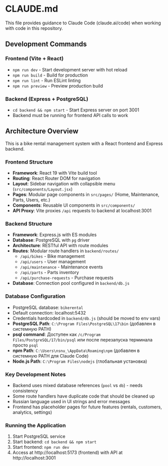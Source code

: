 # CLAUDE.md

This file provides guidance to Claude Code (claude.ai/code) when working with code in this repository.

## Development Commands

### Frontend (Vite + React)
- `npm run dev` - Start development server with hot reload
- `npm run build` - Build for production
- `npm run lint` - Run ESLint linting
- `npm run preview` - Preview production build

### Backend (Express + PostgreSQL)
- `cd backend && npm start` - Start Express server on port 3001
- Backend must be running for frontend API calls to work

## Architecture Overview

This is a bike rental management system with a React frontend and Express backend.

### Frontend Structure
- **Framework**: React 19 with Vite build tool
- **Routing**: React Router DOM for navigation
- **Layout**: Sidebar navigation with collapsible menu (`src/components/Layout.jsx`)
- **Pages**: Modular page components in `src/pages/` (Home, Maintenance, Parts, Users, etc.)
- **Components**: Reusable UI components in `src/components/`
- **API Proxy**: Vite proxies `/api` requests to backend at localhost:3001

### Backend Structure
- **Framework**: Express.js with ES modules
- **Database**: PostgreSQL with `pg` driver
- **Architecture**: RESTful API with route modules
- **Routes**: Modular route handlers in `backend/routes/`
  - `/api/bikes` - Bike management
  - `/api/users` - User management  
  - `/api/maintenance` - Maintenance events
  - `/api/parts` - Parts inventory
  - `/api/purchase-requests` - Purchase requests
- **Database**: Connection pool configured in `backend/db.js`

### Database Configuration
- PostgreSQL database: `bikerental`
- Default connection: localhost:5432
- Credentials hardcoded in `backend/db.js` (should be moved to env vars)
- **PostgreSQL Path**: `C:\Program Files\PostgreSQL\17\bin` (добавлен в системную PATH)
- **psql command**: Доступен как `/c/Program Files/PostgreSQL/17/bin/psql` или после перезапуска терминала просто `psql`
- **npm Path**: `C:\Users\nsnu_\AppData\Roaming\npm` (добавлен в системную PATH для Claude Code)
- **Node.js Path**: `C:\Program Files\nodejs` (глобальная установка)

### Key Development Notes
- Backend uses mixed database references (`pool` vs `db`) - needs consistency
- Some route handlers have duplicate code that should be cleaned up
- Russian language used in UI strings and error messages
- Frontend has placeholder pages for future features (rentals, customers, analytics, settings)

### Running the Application
1. Start PostgreSQL service
2. Start backend: `cd backend && npm start`
3. Start frontend: `npm run dev`
4. Access at http://localhost:5173 (frontend) with API at http://localhost:3001